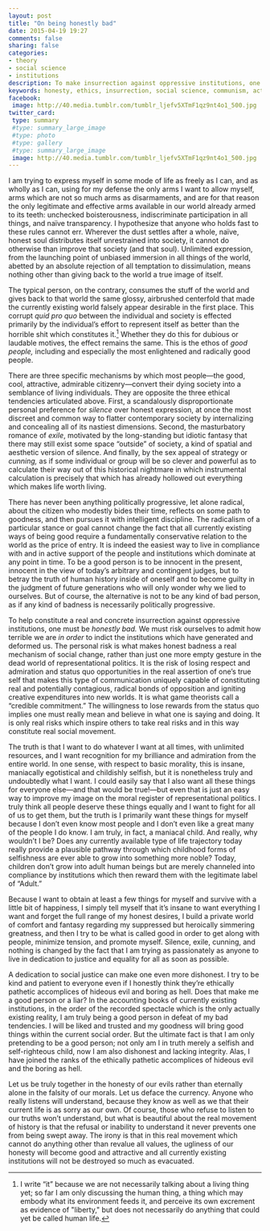 ```yaml
---
layout: post
title: "On being honestly bad"
date: 2015-04-19 19:27
comments: false
sharing: false
categories: 
- theory
- social science
- institutions
description: To make insurrection against oppressive institutions, one must be as bad as one honestly is.
keywords: honesty, ethics, insurrection, social science, communism, activism
facebook: 
 image: http://40.media.tumblr.com/tumblr_ljefv5XTmF1qz9nt4o1_500.jpg
twitter_card:
 type: summary
 #type: summary_large_image
 #type: photo
 #type: gallery
 #type: summary_large_image
 image: http://40.media.tumblr.com/tumblr_ljefv5XTmF1qz9nt4o1_500.jpg
---
```


I am trying to express myself in some mode of life as freely as I can, and as wholly as I can, using for my defense the only arms I want to allow myself, arms which are not so much arms as disarmaments, and are for that reason the only legitimate and effective arms available in our world already armed to its teeth: unchecked boisterousness, indiscriminate participation in all things, and naïve transparency. I hypothesize that anyone who holds fast to these rules cannot err. Wherever the dust settles after a whole, naïve, honest soul distributes itself unrestrained into society, it cannot do otherwise than improve that society (and that soul). Unlimited expression, from the launching point of unbiased immersion in all things of the world, abetted by an absolute rejection of all temptation to dissimulation, means nothing other than giving back to the world a true image of itself.

The typical person, on the contrary, consumes the stuff of the world and gives back to that world the same glossy, airbrushed centerfold that made the currently existing world falsely appear desirable in the first place. This corrupt *quid pro quo* between the individual and society is effected primarily by the individual’s effort to represent itself as better than the horrible shit which constitutes it.[^1] Whether they do this for dubious or laudable motives, the effect remains the same. This is the ethos of *good people,* including and especially the most enlightened and radically good people.

There are three specific mechanisms by which most people—the good, cool, attractive, admirable citizenry—convert their dying society into a semblance of living individuals. They are opposite the three ethical tendencies articulated above. First, a scandalously disproportionate personal preference for *silence* over honest expression, at once the most discreet and common way to flatter contemporary society by internalizing and concealing all of its nastiest dimensions. Second, the masturbatory romance of *exile*, motivated by the long-standing but idiotic fantasy that there may still exist some space “outside” of society, a kind of spatial and aesthetic version of silence. And finally, by the sex appeal of strategy or *cunning,* as if some individual or group will be so clever and powerful as to calculate their way out of this historical nightmare in which instrumental calculation is precisely that which has already hollowed out everything which makes life worth living.

There has never been anything politically progressive, let alone radical, about the citizen who modestly bides their time, reflects on some path to goodness, and then pursues it with intelligent discipline. The radicalism of a particular stance or goal cannot change the fact that all currently existing ways of being good require a fundamentally conservative relation to the world as the price of entry. It is indeed the easiest way to live in compliance with and in active support of the people and institutions which dominate at any point in time. To be a good person is to be innocent in the present, innocent in the view of today’s arbitrary and contingent judges, but to betray the truth of human history inside of oneself and to become guilty in the judgment of future generations who will only wonder why we lied to ourselves. But of course, the alternative is not to be any kind of bad person, as if any kind of badness is necessarily politically progressive.

To help constitute a real and concrete insurrection against oppressive institutions, one must be *honestly bad.* We must risk ourselves to admit how terrible we are *in order* to indict the institutions which have generated and deformed us. The personal risk is what makes honest badness a real mechanism of social change, rather than just one more empty gesture in the dead world of representational politics. It is the risk of losing respect and admiration and status quo opportunities in the real assertion of one’s true self that makes this type of communication uniquely capable of constituting real and potentially contagious, radical bonds of opposition and igniting creative expenditures into new worlds. It is what game theorists call a “credible commitment.” The willingness to lose rewards from the status quo implies one must really mean and believe in what one is saying and doing. It is only real risks which inspire others to take real risks and in this way constitute real social movement. 

The truth is that I want to do whatever I want at all times, with unlimited resources, and I want recognition for my brilliance and admiration from the entire world. In one sense, with respect to basic morality, this is insane, maniacally egotistical and childishly selfish, but it is nonetheless truly and undoubtedly what I want. I could easily say that I also want all these things for everyone else—and that would be true!—but even that is just an easy way to improve my image on the moral register of representational politics. I truly think all people deserve these things equally and I want to fight for all of us to get them, but the truth is I primarily want these things for myself because I don’t even know most people and I don’t even like a great many of the people I do know. I am truly, in fact, a maniacal child. And really, why wouldn’t I be? Does any currently available type of life trajectory today really provide a plausible pathway through which childhood forms of selfishness are ever able to grow into something more noble? Today, children don’t grow into adult human beings but are merely channeled into compliance by institutions which then reward them with the legitimate label of “Adult.”

Because I want to obtain at least a few things for myself and survive with a little bit of happiness, I simply tell myself that it’s insane to want everything I want and forget the full range of my honest desires, I build a private world of comfort and fantasy regarding my suppressed but heroically simmering greatness, and then I try to be what is called good in order to get along with people, minimize tension, and promote myself. Silence, exile, cunning, and nothing is changed by the fact that I am trying as passionately as anyone to live in dedication to justice and equality for all as soon as possible. 

A dedication to social justice can make one even more dishonest. I try to be kind and patient to everyone even if I honestly think they’re ethically pathetic accomplices of hideous evil and boring as hell. Does that make me a good person or a liar? In the accounting books of currently existing institutions, in the order of the recorded spectacle which is the only actually existing reality, I am truly being a good person in defeat of my bad tendencies. I will be liked and trusted and my goodness will bring good things within the current social order. But the ultimate fact is that I am only pretending to be a good person; not only am I in truth merely a selfish and self-righteous child, now I am also dishonest and lacking integrity. Alas, I have joined the ranks of the ethically pathetic accomplices of hideous evil and the boring as hell.

Let us be truly together in the honesty of our evils rather than eternally alone in the falsity of our morals. Let us deface the currency. Anyone who really listens will understand, because they know as well as we that their current life is as sorry as our own. Of course, those who refuse to listen to our truths won’t understand, but what is beautiful about the real movement of history is that the refusal or inability to understand it never prevents one from being swept away. The irony is that in this real movement which cannot do anything other than revalue all values, the ugliness of our honesty will become good and attractive and all currently existing institutions will not be destroyed so much as evacuated.

[^1]:	I write “it” because we are not necessarily talking about a living thing yet; so far I am only discussing the human thing, a thing which may embody what its environment feeds it, and perceive its own excrement as evidence of "liberty," but does not necessarily do anything that could yet be called human life.